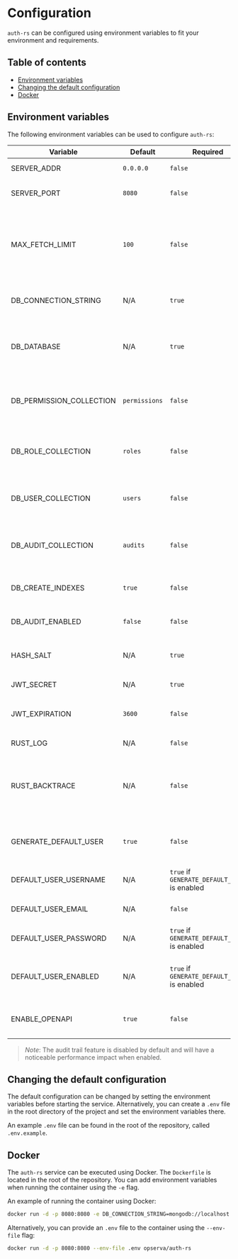 # Configuration

`auth-rs` can be configured using environment variables to fit your environment and requirements.

## Table of contents

- [Environment variables](#environment-variables)
- [Changing the default configuration](#changing-the-default-configuration)
- [Docker](#docker)

## Environment variables

The following environment variables can be used to configure `auth-rs`:

| Variable                 | Default       | Required                                     | Type        | Description                                                            |
|--------------------------|---------------|----------------------------------------------|-------------|------------------------------------------------------------------------|
| SERVER_ADDR              | `0.0.0.0`     | `false`                                      | `IPAddress` | The server address                                                     |
| SERVER_PORT              | `8080`        | `false`                                      | `u16`       | The port that the server will use                                      |
| MAX_FETCH_LIMIT          | `100`         | `false`                                      | `i64`       | The maximum amount of entity records that can be retrieved in one call |
| DB_CONNECTION_STRING     | N/A           | `true`                                       | `String`    | The MongoDB connection string                                          |
| DB_DATABASE              | N/A           | `true`                                       | `String`    | The MongoDB Database that will be used by `auth-rs`                    |
| DB_PERMISSION_COLLECTION | `permissions` | `false`                                      | `String`    | The collection that holds the `Permission` entities                    |
| DB_ROLE_COLLECTION       | `roles`       | `false`                                      | `String`    | The collection that holds the `Role` entities                          |
| DB_USER_COLLECTION       | `users`       | `false`                                      | `String`    | The collection that holds the `User` entities                          |
| DB_AUDIT_COLLECTION      | `audits`      | `false`                                      | `String`    | The collection that holds the `Audit` entities                         |
| DB_CREATE_INDEXES        | `true`        | `false`                                      | `bool`      | Automatically create collection indexes                                |
| DB_AUDIT_ENABLED         | `false`       | `false`                                      | `bool`      | Enable or disable audit trails                                         |
| HASH_SALT                | N/A           | `true`                                       | `String`    | The salt to use to hash passwords using `argon2`                       |
| JWT_SECRET               | N/A           | `true`                                       | `String`    | The JWT secret                                                         |
| JWT_EXPIRATION           | `3600`        | `false`                                      | `usize`     | The JWT expiration time in seconds                                     |
| RUST_LOG                 | N/A           | `false`                                      | `String`    | The default log level                                                  |
| RUST_BACKTRACE           | N/A           | `false`                                      | `String`    | Controls whether or not backtraces are displayed when a panic occurs   |
| GENERATE_DEFAULT_USER    | `true`        | `false`                                      | `bool`      | Sets whether a default administrator `User` should be generated        |
| DEFAULT_USER_USERNAME    | N/A           | `true` if `GENERATE_DEFAULT_USER` is enabled | `String`    | The default `User`'s username                                          |
| DEFAULT_USER_EMAIL       | N/A           | `false`                                      | `String`    | The default `User`'s email address                                     |
| DEFAULT_USER_PASSWORD    | N/A           | `true` if `GENERATE_DEFAULT_USER` is enabled | `String`    | The default `User`'s password                                          |
| DEFAULT_USER_ENABLED     | N/A           | `true` if `GENERATE_DEFAULT_USER` is enabled | `bool`      | Sets whether the default user is enabled or not                        |
| ENABLE_OPENAPI           | `true`        | `false`                                      | `bool`      | Enables or disables the OpenAPI endpoint                               |

> *Note*: The audit trail feature is disabled by default and will have a noticeable performance impact when enabled.

## Changing the default configuration

The default configuration can be changed by setting the environment variables before starting the service.
Alternatively, you can create a `.env` file in the root directory of the project and set the environment variables
there.

An example `.env` file can be found in the root of the repository, called `.env.example`.

## Docker

The `auth-rs` service can be executed using Docker. The `Dockerfile` is located in the root of the repository.
You can add environment variables when running the container using the `-e` flag.

An example of running the container using Docker:

```bash
docker run -d -p 8080:8080 -e DB_CONNECTION_STRING=mongodb://localhost:27017 -e DB_DATABASE=auth-rs -e HASH_SALT=mysalt -e JWT_SECRET=mysecret -e DEFAULT_USER_USERNAME=admin -e DEFAULT_USER_PASSWORD=secret -e DEFAULT_USER_ENABLED=true opserva/auth-rs
```

Alternatively, you can provide an `.env` file to the container using the `--env-file` flag:

```bash
docker run -d -p 8080:8080 --env-file .env opserva/auth-rs
```
